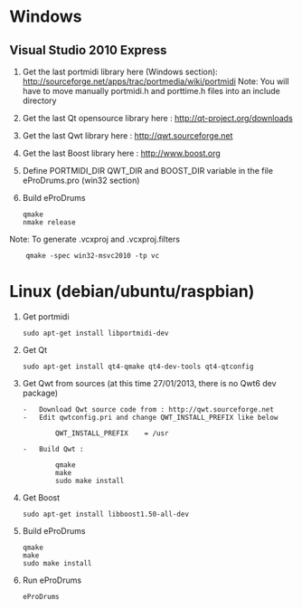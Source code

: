Windows
=======

Visual Studio 2010 Express
--------------------------

1.	Get the last portmidi library here (Windows section): http://sourceforge.net/apps/trac/portmedia/wiki/portmidi
	Note: You will have to move manually portmidi.h and porttime.h files into an include directory

2.	Get the last Qt opensource library here : http://qt-project.org/downloads

3.	Get the last Qwt library here : http://qwt.sourceforge.net

4.	Get the last Boost library here : http://www.boost.org

5.	Define PORTMIDI\_DIR QWT\_DIR and BOOST\_DIR variable in the file eProDrums.pro (win32 section)

6.	Build eProDrums
	
		qmake
		nmake release

Note:	To generate .vcxproj and .vcxproj.filters

		qmake -spec win32-msvc2010 -tp vc

Linux (debian/ubuntu/raspbian)
==============================

1.	Get portmidi

		sudo apt-get install libportmidi-dev

2.	Get Qt

		sudo apt-get install qt4-qmake qt4-dev-tools qt4-qtconfig

3.	Get Qwt from sources (at this time 27/01/2013, there is no Qwt6 dev package)

		-	Download Qwt source code from : http://qwt.sourceforge.net
		-	Edit qwtconfig.pri and change QWT_INSTALL_PREFIX like below

    			QWT_INSTALL_PREFIX    = /usr

		-	Build Qwt :
			
				qmake
				make
				sudo make install

4.	Get Boost

		sudo apt-get install libboost1.50-all-dev

5.	Build eProDrums
	
		qmake
		make
		sudo make install

6.	Run eProDrums

		eProDrums
